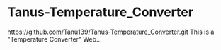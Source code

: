 # Tanus-Temperature_Converter
https://github.com/Tanu139/Tanus-Temperature_Converter.git
This is a "Temperature Converter" Web...
